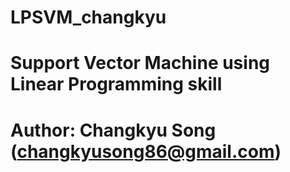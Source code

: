 # LPSVM_changkyu
# Support Vector Machine using Linear Programming skill
# Author: Changkyu Song (changkyusong86@gmail.com)
